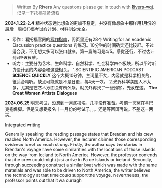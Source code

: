 

> Written By **Rivers**
> Any questions please get in touch with  [Rivers-wqj](https://rivers-wqj.github.io/).
> 记录一下托福准备流程


**2024.1.22-2.4**
精神状态远比想象的更加不稳定，并没有像想象中那样用1月份的最后一周把托福考试的计划、材料制定完全。

- 写作：看托福官网的[写作指南](https://www.ets.org/toefl/test-takers/ibt/about/content/writing.html)，网页里还有28个 Writing for an Academic Discussion practice questions 的练习。10分钟的时间确实还比较赶。不过适合我，不用想太多可以张口就来。第一篇练习是4/5。感觉还行，不过估计到5应该很难。
- 听力：主要分为艺术、生命科学、自然科学、社会科学四个板块，所以平时听力设计到的内容会和这些相关。
1.SCIENTIFIC AMERICAN PODCAST **SCIENCE QUICKLY**
这个大概10分钟，生词量不大，内容就是科学相关的，很适合精听。缺点可能就是不是日更，每4天一次。
2.光听科学美国人不太够，尤其是在艺术方面会有所欠缺。就另外再找了一些播客，先放在这。
**The Great Women Artists**
**Dialogues**

**2024.06.25**
明天考试，没想到一月底报名，几乎没有准备。考前一天窝在星巴克抱佛脚。但是又想要报名十一月份的考试了。。。还是等回国再说。不差这一两天。


Integrated writing

Generally speaking, the reading passage states that Brendan and his crew reached North America. However, the lecturer claimes those corresponding evidence is not so much strong.
Firstly, the author says the stories in Brendan's voyage have some similarities with the locations of those islands on the way from Iceland to North America. However, the professor contends that the crew could might just arrive in Faroe islands or iceland.
Secondly, through succeeding construct a similar boat which was made with the same materials and was able to be driven to North America, the writer believes the technology at that time could support the voyage. Nevertheless, the professor points out that it wa
curragh

<!--stackedit_data:
eyJoaXN0b3J5IjpbLTEwMzU4MzI0NjMsMzk5MzAzNDQ4LC0xMT
YxMTAzNzA1LDUwNzQ3MDkzLDUwODg5Mzk1NSwtMTM5NTA5Mjgy
NiwxNDk5NjMwNzI3XX0=
-->